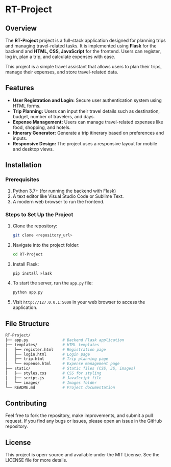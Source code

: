 # RT-Project

## Overview
The **RT-Project** project is a full-stack application designed for planning trips and managing travel-related tasks. It is implemented using **Flask** for the backend and **HTML, CSS, JavaScript** for the frontend. Users can register, log in, plan a trip, and calculate expenses with ease.

This project is a simple travel assistant that allows users to plan their trips, manage their expenses, and store travel-related data.

## Features

- **User Registration and Login:** Secure user authentication system using HTML forms.
- **Trip Planning:** Users can input their travel details such as destination, budget, number of travelers, and days.
- **Expense Management:** Users can manage travel-related expenses like food, shopping, and hotels.
- **Itinerary Generator:** Generate a trip itinerary based on preferences and inputs.
- **Responsive Design:** The project uses a responsive layout for mobile and desktop views.

## Installation

### Prerequisites
1. Python 3.7+ (for running the backend with Flask)
2. A text editor like Visual Studio Code or Sublime Text.
3. A modern web browser to run the frontend.

### Steps to Set Up the Project

1. Clone the repository:
    ```bash
    git clone <repository_url>
    ```

2. Navigate into the project folder:
    ```bash
    cd RT-Project
    ```

3. Install Flask:
    ```bash
    pip install Flask
    ```

4. To start the server, run the `app.py` file:
    ```bash
    python app.py
    ```

5. Visit `http://127.0.0.1:5000` in your web browser to access the application.

## File Structure

```bash
RT-Project/
├── app.py               # Backend Flask application
├── templates/           # HTML templates
│   ├── register.html    # Registration page
│   ├── login.html       # Login page
│   ├── trip.html        # Trip planning page
│   └── expense.html     # Expense management page
├── static/              # Static files (CSS, JS, images)
│   ├── styles.css       # CSS for styling
│   ├── script.js        # JavaScript file
│   └── images/          # Images folder
└── README.md            # Project documentation
```

## Contributing

Feel free to fork the repository, make improvements, and submit a pull request. If you find any bugs or issues, please open an issue in the GitHub repository.

## License

This project is open-source and available under the MIT License. See the LICENSE file for more details.

